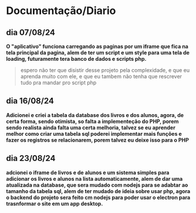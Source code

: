 # Documentação/Diario

## dia 07/08/24 

**O "aplicativo" funciona carregando as paginas por um iframe que fica na tela principal da pagina, alem de ter um script e um style para uma tela de loading, futuramente tera banco de dados e scripts php.**


> espero não ter que disistir desse projeto pela complexidade, e que eu
> aprenda muito com ele, e que eu tambem não tenha que rescrever tudo
> pra mandar pro script php

## dia 16/08/24

**Adicionei e criei a tabela da database dos livros e dos alunos, agora, de certa forma, sendo otimista, so falta a implementeção do PHP, porem sendo realista ainda falta uma certa melhoria, talvez se eu aprender melhor como criar uma tabela sql poderei implementar mais funções  e fazer os registros se relacionarem, porem talvez eu deixe isso para o PHP**


## dia 23/08/24

**adcionei o iframe de livros e de alunos e um sistema simples para adicionar os livros e alunos na lista automaticamente, alem de dar uma atualizada na database, que sera mudado com nodejs para se adabtar ao tamanho da tabela sql, alem de ter mudado de ideia sobre usar php, agora o backend do projeto sera feito cm nodejs para poder usar o electron para trasnformar o site em um app desktop.**

